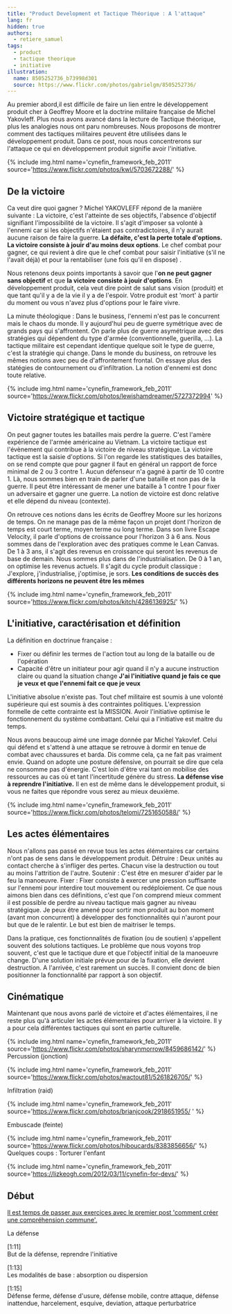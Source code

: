 ```yaml
---
title: "Product Development et Tactique Théorique : A l'attaque"
lang: fr
hidden: true
authors:
  - retiere_samuel
tags:
  - product
  - tactique theorique
  - initiative
illustration:
  name: 8505252736_b73998d301
  source: https://www.flickr.com/photos/gabrielgm/8505252736/
---
```

Au premier abord,il est difficile de faire un lien entre le développement produit cher à Geoffrey Moore et la doctrine militaire française de Michel Yakovleff. Plus nous avons avancé dans la lecture de Tactique théorique, plus les analogies nous ont paru nombreuses. Nous proposons de montrer comment des tactiques militaires peuvent être utilisées dans le développement produit. Dans ce post, nous nous concentrerons sur l'attaque ce qui en développement produit signifie avoir l'initiative.

{% include img.html
    name='cynefin_framework_feb_2011'
    source='https://www.flickr.com/photos/kwl/5703672288/'
%}

## De la victoire
Ca veut dire quoi gagner ? Michel YAKOVLEFF répond de la manière suivante : La victoire, c'est l'atteinte de ses objectifs, l'absence d'objectif signifiant l'impossibilité de la victoire. Il s'agit d'imposer sa volonté à l'ennemi car si les objectifs n'étaient pas contradictoires, il n'y aurait aucune raison de faire la guerre. **La défaite, c'est la perte totale d'options. La victoire consiste à jouir d'au moins deux options**. Le chef combat pour gagner, ce qui revient à dire que le chef combat pour saisir l'initiative (s'il ne l'avait déjà) et pour la rentabiliser (une fois qu'il en dispose) .

Nous retenons deux points importants à savoir que l'**on ne peut gagner sans objectif** et que **la victoire consiste à jouir d'options**. En développement produit, cela veut dire point de salut sans vision (produit) et que tant qu'il y a de la vie il y a de l'espoir. Votre produit est 'mort' à partir du moment ou vous n'avez plus d'options pour le faire vivre.

La minute théologique : Dans le business, l'ennemi n'est pas le concurrent mais le chaos du monde. Il y aujourd'hui peu de guerre symétrique avec de grands pays qui s'affrontent. On parle plus de guerre asymétrique avec des stratégies qui dépendent du type d'armée (conventionnelle, guerilla, ...). La tactique militaire est cependant identique quelque soit le type de guerre, c'est la stratégie qui change. Dans le monde du business, on retrouve les mêmes notions avec peu de d'affrontement frontal. On essaye plus des statégies de contournement ou d'infiltration. La notion d'ennemi est donc toute relative.

{% include img.html
    name='cynefin_framework_feb_2011'
    source='https://www.flickr.com/photos/lewishamdreamer/5727372994'
%}

## Victoire stratégique et tactique
On peut gagner toutes les batailles mais perdre la guerre. C'est l'amère expérience de l'armée américaine au Vietnam. La victoire tactique est l'évènement qui contribue à la victoire de niveau stratégique. La victoire tactique est la saisie d'options. Si l'on regarde les statistiques des batailles, on se rend compte que pour gagner il faut en général un rapport de force minimal de 2 ou 3 contre 1. Aucun défenseur n'a gagné à partir de 10 contre 1. Là, nous sommes bien en train de parler d'une bataille et non pas de la guerre. Il peut être intéressant de mener une bataille à 1 contre 1 pour fixer un adversaire et gagner une guerre. La notion de victoire est donc relative et elle dépend du niveau (contexte).

On retrouve ces notions dans les écrits de Geoffrey Moore sur les horizons de temps. On ne manage pas de la même façon un projet dont l'horizon de temps est court terme, moyen terme ou long terme. Dans son livre Escape Velocity, il parle d'options de croissance pour l'horizon 3 à 6 ans. Nous sommes dans de l'exploration avec des pratiques comme le Lean Canvas. De 1 à 3 ans, il s'agit des revenus en croissance qui seront les revenus de base de demain. Nous sommes plus dans de l'industrialisation. De 0 à 1 an, on optimise les revenus actuels. Il s'agit du cycle produit classique : J'explore, j'industrialise, j'optimise, je sors. **Les conditions de succès des différents horizons ne peuvent être les mêmes**

{% include img.html
    name='cynefin_framework_feb_2011'
    source='https://www.flickr.com/photos/kitch/4286136925/'
%}

## L'initiative, caractérisation et définition
La définition en doctrinue française :
- Fixer ou définir les termes de l'action tout au long de la bataille ou de l'opération
- Capacité d'être un initiateur pour agir quand il n'y a aucune instruction claire ou quand la situation change
**J'ai l'initiative quand je fais ce que je veux et que l'ennemi fait ce que je veux**

L'initiative absolue n'existe pas. Tout chef militaire est soumis à une volonté supérieure qui est soumis à des contraintes politiques. L'expression formelle de cette contrainte est la MISSION. Avoir l'initiative optimise le fonctionnement du système combattant. Celui qui a l'initiative est maitre du temps. 

Nous avons beaucoup aimé une image donnée par Michel Yakovlef. Celui qui défend et s'attend à une attaque se retrouve à dormir en tenue de combat avec chaussures et barda. Dis comme cela, ça ne fait pas vraiment envie. Quand on adopte une posture défensive, on pourrait se dire que cela ne consomme pas d'énergie. C'est loin d'être vrai tant on mobilise des ressources au cas où et tant l'incertitude génère du stress. **La défense vise à reprendre l'initiative.** Il en est de même dans le développement produit, si vous ne faites que répondre vous serez au mieux deuxième.

{% include img.html
    name='cynefin_framework_feb_2011'
    source='https://www.flickr.com/photos/telomi/7251650588/'
%}

## Les actes élémentaires
Nous n'allons pas passé en revue tous les actes élémentaires car certains n'ont pas de sens dans le développement produit.
Détruire : Deux unités au contact cherche à s'infliger des pertes. Chacun vise la destruction ou tout au moins l'attrition de l'autre. 
Soutenir : C'est être en mesurer d'aider par le feu la manoeuvre.
Fixer : Fixer consiste à exercer une pression suffisante sur l'ennemi pour interdire tout mouvement ou redéploiement.
Ce que nous aimons bien dans ces définitions, c'est que l'on comprend mieux comment il est possible de perdre au niveau tactique mais gagner au niveau stratégique. Je peux être amené pour sortir mon produit au bon moment (avant mon concurrent) à développer des fonctionnalités qui n'auront pour but que de le ralentir. Le but est bien de maitriser le temps.

Dans la pratique, ces fonctionnalités de fixation (ou de soutien) s'appellent souvent des solutions tactiques. Le problème que nous voyons trop souvent, c'est que le tactique dure et que l'objectif initial de la manoeuvre change. D'une solution initiale prévue pour de la fixation, elle devient destruction. A l'arrivée, c'est rarement un succès. Il convient donc de bien positionner la fonctionnalité par rapport à son objectif. 

## Cinématique
Maintenant que nous avons parlé de victoire et d'actes élémentaires, il ne reste plus qu'à articuler les actes élémentaires pour arriver à la victoire. Il y a pour cela différentes tactiques qui sont en partie culturelle.

{% include img.html
    name='cynefin_framework_feb_2011'
    source='https://www.flickr.com/photos/sharynmorrow/8459686142/'
%}
Percussion (jonction)

{% include img.html
    name='cynefin_framework_feb_2011'
    source='https://www.flickr.com/photos/wactout81/5261826705/'
%}

Infiltration (raid)

{% include img.html
    name='cynefin_framework_feb_2011'
    source='https://www.flickr.com/photos/brianjcook/2918651955/ '
%}

Embuscade (feinte)

{% include img.html
    name='cynefin_framework_feb_2011'
    source='https://www.flickr.com/photos/hiboucards/8383856656/'
%}
Quelques coups : Torturer l'enfant


{% include img.html
    name='cynefin_framework_feb_2011'
    source='https://lizkeogh.com/2012/03/11/cynefin-for-devs/'
%}


## Début

[Il est temps de passer aux exercices avec le premier post 'comment créer une compréhension commune'.](/articles/2016/11/24/katastrophe_1_share.html)

[design sprint]: https://library.gv.com/the-product-design-sprint-understand-day-1-e164f76e69cf#.6nykd8v0s

La défense

[1:11]  
But de la défense, reprendre l'initiative

[1:13]  
Les modalités de base : absorption ou dispersion

[1:15]  
Défense ferme, défense d'usure, défense mobile, contre attaque, défense inattendue, harcelement, esquive, deviation, attaque perturbatrice
